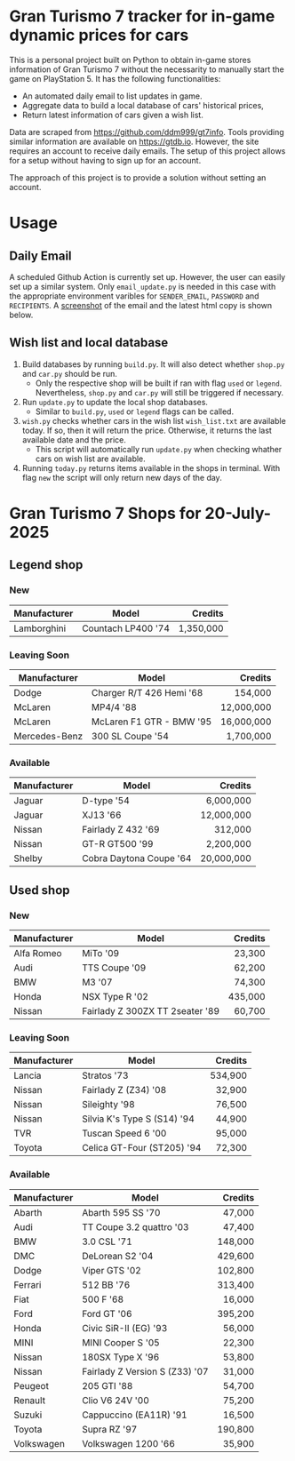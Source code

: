 # Gran Turismo 7 tracker for in-game dynamic prices for cars

This is a personal project built on Python to obtain in-game stores information of Gran Turismo 7 without the necessarity to manually start the game on PlayStation 5. It has the following functionalities:

- An automated daily email to list updates in game.
- Aggregate data to build a local database of cars' historical prices,
- Return latest information of cars given a wish list.

Data are scraped from https://github.com/ddm999/gt7info. Tools providing similar information are available on https://gtdb.io. However, the site requires an account to receive daily emails. The setup of this project allows for a setup without having to sign up for an account.

The approach of this project is to provide a solution without setting an account.

# Usage

## Daily Email

A scheduled Github Action is currently set up. However, the user can easily set up a similar system. Only `email_update.py` is needed in this case with the appropriate environment varibles for `SENDER_EMAIL`, `PASSWORD` and `RECIPIENTS`. A [screenshot](https://raw.githubusercontent.com/marcohoucheng/Gran-Turismo-7-Price-Tracker/main/data/email_screenshot.png) of the email and the latest html copy is shown below.

## Wish list and local database

1. Build databases by running `build.py`. It will also detect whether `shop.py` and `car.py` should be run.
    - Only the respective shop will be built if ran with flag `used` or `legend`. Nevertheless, `shop.py` and `car.py` will still be triggered if necessary.
2. Run `update.py` to update the local shop databases.
    - Similar to `build.py`, `used` or `legend` flags can be called.
3. `wish.py` checks whether cars in the wish list `wish_list.txt` are available today. If so, then it will return the price. Otherwise, it returns the last available date and the price.
    - This script will automatically run `update.py` when checking whather cars on wish list are available.
4. Running `today.py` returns items available in the shops in terminal. With flag `new` the script will only return new days of the day.


# Gran Turismo 7 Shops for 20-July-2025



## Legend shop

### New
 | Manufacturer | Model | Credits |
 | --- | --- | --: |
|Lamborghini|Countach LP400 '74|1,350,000|

### Leaving Soon
 | Manufacturer | Model | Credits |
 | --- | --- | --: |
|Dodge|Charger R/T 426 Hemi '68|154,000|
|McLaren|MP4/4 '88|12,000,000|
|McLaren|McLaren F1 GTR - BMW '95|16,000,000|
|Mercedes-Benz|300 SL Coupe '54|1,700,000|

### Available
 | Manufacturer | Model | Credits |
 | --- | --- | --: |
|Jaguar|D-type '54|6,000,000|
|Jaguar|XJ13 '66|12,000,000|
|Nissan|Fairlady Z 432 '69|312,000|
|Nissan|GT-R GT500 '99|2,200,000|
|Shelby|Cobra Daytona Coupe '64|20,000,000|


## Used shop

### New
 | Manufacturer | Model | Credits |
 | --- | --- | --: |
|Alfa Romeo|MiTo '09|23,300|
|Audi|TTS Coupe '09|62,200|
|BMW|M3 '07|74,300|
|Honda|NSX Type R '02|435,000|
|Nissan|Fairlady Z 300ZX TT 2seater '89|60,700|

### Leaving Soon
 | Manufacturer | Model | Credits |
 | --- | --- | --: |
|Lancia|Stratos '73|534,900|
|Nissan|Fairlady Z (Z34) '08|32,900|
|Nissan|Sileighty '98|76,500|
|Nissan|Silvia K's Type S (S14) '94|44,900|
|TVR|Tuscan Speed 6 '00|95,000|
|Toyota|Celica GT-Four (ST205) '94|72,300|

### Available
 | Manufacturer | Model | Credits |
 | --- | --- | --: |
|Abarth|Abarth 595 SS '70|47,000|
|Audi|TT Coupe 3.2 quattro '03|47,400|
|BMW|3.0 CSL '71|148,000|
|DMC|DeLorean S2 '04|429,600|
|Dodge|Viper GTS '02|102,800|
|Ferrari|512 BB '76|313,400|
|Fiat|500 F '68|16,000|
|Ford|Ford GT '06|395,200|
|Honda|Civic SiR-II (EG) '93|56,000|
|MINI|MINI Cooper S '05|22,300|
|Nissan|180SX Type X '96|53,800|
|Nissan|Fairlady Z Version S (Z33) '07|31,000|
|Peugeot|205 GTI '88|54,700|
|Renault|Clio V6 24V '00|75,200|
|Suzuki|Cappuccino (EA11R) '91|16,500|
|Toyota|Supra RZ '97|190,800|
|Volkswagen|Volkswagen 1200 '66|35,900|
